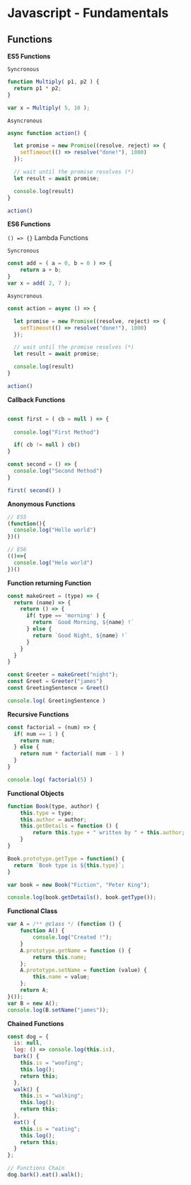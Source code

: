 # Javascript - Fundamentals

## Functions

**ES5 Functions**

`Syncronous`

```javascript
function Multiply( p1, p2 ) {
  return p1 * p2; 
}

var x = Multiply( 5, 10 );
```

`Asyncronous`

```javascript
async function action() {

  let promise = new Promise((resolve, reject) => {
    setTimeout(() => resolve("done!"), 1000)
  });

  // wait until the promise resolves (*)
  let result = await promise;

  console.log(result)
}

action()
```

**ES6 Functions**

`() => {}` Lambda Functions

`Syncronous`

```javascript
const add = ( a = 0, b = 0 ) => {
    return a + b;
}
var x = add( 2, 7 );
```

`Asyncronous`

```javascript
const action = async () => {

  let promise = new Promise((resolve, reject) => {
    setTimeout(() => resolve("done!"), 1000)
  });

  // wait until the promise resolves (*)
  let result = await promise;

  console.log(result)
}

action()
```

**Callback Functions**

```javascript

const first = ( cb = null ) => {
  
  console.log("First Method")

  if( cb != null ) cb()
}

const second = () => {
  console.log("Second Method")
}

first( second() )
```

**Anonymous Functions**

```javascript
// ES5
(function(){
  console.log("Hello world")
})()

// ES6
(()=>{
  console.log("Helo world")
})()
```

**Function returning Function**

```javascript
const makeGreet = (type) => {
  return (name) => {
    return () => {
      if( type == 'morning' ) {
        return `Good Morning, ${name} !`
      } else {
        return `Good Night, ${name} !`
      }
    }
  }
}

const Greeter = makeGreet("night");
const Greet = Greeter("james")
const GreetingSentence = Greet()

console.log( GreetingSentence )
```

**Recursive Functions**

```javascript
const factorial = (num) => {
  if( num == 1 ) {
    return num;
  } else {
    return num * factorial( num - 1 )
  }
}

console.log( factorial(5) )
```

**Functional Objects**

```javascript
function Book(type, author) {
    this.type = type;
    this.author = author;
    this.getDetails = function () {
        return this.type + " written by " + this.author;
    }
}

Book.prototype.getType = function() {
  return `Book type is ${this.type}`;
}

var book = new Book("Fiction", "Peter King");

console.log(book.getDetails(), book.getType());
```

**Functional Class**

```javascript
var A = /** @class */ (function () {
    function A() {
        console.log("Created !");
    }
    A.prototype.getName = function () {
        return this.name;
    };
    A.prototype.setName = function (value) {
        this.name = value;
    };
    return A;
}());
var B = new A();
console.log(B.setName("james"));
```

**Chained Functions**

```javascript
const dog = {
  is: null,
  log: () => console.log(this.is),
  bark() {
    this.is = "woofing";
    this.log();
    return this;
  },
  walk() {
    this.is = "walking";
    this.log();
    return this;
  },
  eat() {
    this.is = "eating";
    this.log();
    return this;
  }
};

// Functions Chain
dog.bark().eat().walk();
```